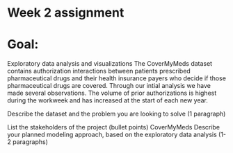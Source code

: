 # Week 2 assignment
# Goal:
Exploratory data analysis and visualizations
The CoverMyMeds dataset contains authorization interactions between patients prescribed pharmaceutical drugs and their health insurance payers who decide if those pharmaceutical drugs are covered.
Through our intial analysis we have made several observations. 
The volume of prior authorizations is highest during the workweek and has increased at the start of each new year.


Describe the dataset and the problem you are looking to solve (1 paragraph)

List the stakeholders of the project (bullet points)
CoverMyMeds
Describe your planned modeling approach, based on the exploratory data analysis (1-2 paragraphs)

